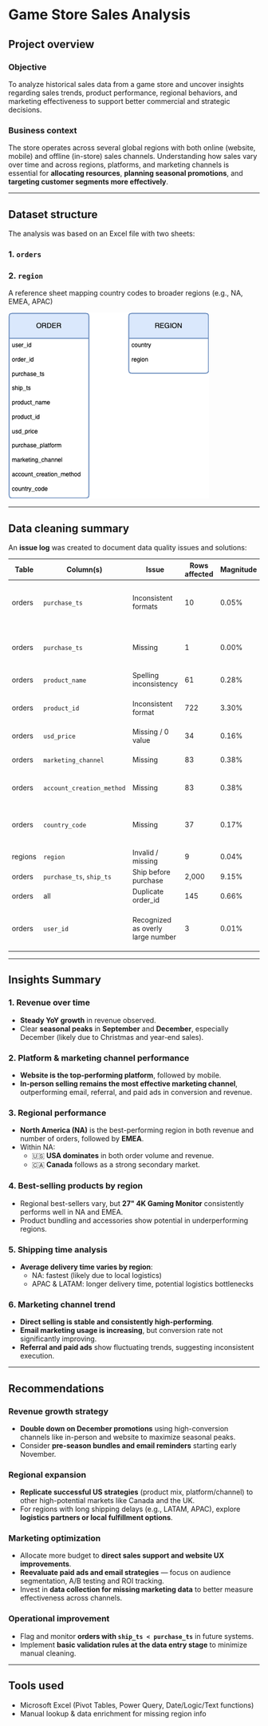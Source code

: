 # Game Store Sales Analysis 

## Project overview

### Objective  
To analyze historical sales data from a game store and uncover insights regarding sales trends, product performance, regional behaviors, and marketing effectiveness to support better commercial and strategic decisions.

### Business context  
The store operates across several global regions with both online (website, mobile) and offline (in-store) sales channels. Understanding how sales vary over time and across regions, platforms, and marketing channels is essential for **allocating resources**, **planning seasonal promotions**, and **targeting customer segments more effectively**.

---

## Dataset structure

The analysis was based on an Excel file with two sheets:

### 1. `orders`

### 2. `region`
A reference sheet mapping country codes to broader regions (e.g., NA, EMEA, APAC)

![dataset_structure](pics_and_graphs/game_zone.drawio.png)

---

## Data cleaning summary

An **issue log** was created to document data quality issues and solutions:

| Table | Column(s) | Issue | Rows affected | Magnitude | Solvable | Resolution |
|-------|-----------|-------|----------------|----|---------|------------|
| orders | `purchase_ts` | Inconsistent formats | 10 | 0.05% | ✅ | used `DATE` functions to reformat the dates correctly|
| orders | `purchase_ts` | Missing | 1 | 0.00% | ❌ | Left as-is (low magnitude and no way to infer) |
| orders | `product_name` | Spelling inconsistency | 61 | 0.28% | ✅ | Standardized naming |
| orders | `product_id` | Inconsistent format | 722 | 3.30% | ✅ | Used `TEXT` functions to reformat correctly|
| orders | `usd_price` | Missing / 0 value | 34 | 0.16% | ❌ | Flagged for review |
| orders | `marketing_channel` | Missing | 83 | 0.38% | ✅ | Replaced with "unknown" |
| orders | `account_creation_method` | Missing | 83 | 0.38% | ✅ | Replaced with "unknown" |
| orders | `country_code` | Missing | 37 | 0.17% | ❌ | Left as-is (no way to infer, need to check with stakeholders |
| regions | `region` | Invalid / missing | 9 | 0.04% | ✅ | Filled via lookup |
| orders | `purchase_ts`, `ship_ts` | Ship before purchase | 2,000 | 9.15% | ❌ | Flagged only |
| orders | all | Duplicate order_id | 145 | 0.66% | ⚠️ | Not removed (low impact) |
| orders | `user_id` | Recognized as overly large number | 3 | 0.01% | ❌ | Left as-is (no way to infer, need to check with stakeholders |

---

## Insights Summary

### 1. Revenue over time
- **Steady YoY growth** in revenue observed.
- Clear **seasonal peaks** in **September** and **December**, especially December (likely due to Christmas and year-end sales).

### 2. Platform & marketing channel performance
- **Website is the top-performing platform**, followed by mobile.
- **In-person selling remains the most effective marketing channel**, outperforming email, referral, and paid ads in conversion and revenue.

### 3. Regional performance
- **North America (NA)** is the best-performing region in both revenue and number of orders, followed by **EMEA**.
- Within NA:
  - 🇺🇸 **USA dominates** in both order volume and revenue.
  - 🇨🇦 **Canada** follows as a strong secondary market.

### 4. Best-selling products by region
- Regional best-sellers vary, but **27" 4K Gaming Monitor** consistently performs well in NA and EMEA.
- Product bundling and accessories show potential in underperforming regions.

### 5. Shipping time analysis
- **Average delivery time varies by region**:
  - NA: fastest (likely due to local logistics)
  - APAC & LATAM: longer delivery time, potential logistics bottlenecks

### 6. Marketing channel trend
- **Direct selling is stable and consistently high-performing**.
- **Email marketing usage is increasing**, but conversion rate not significantly improving.
- **Referral and paid ads** show fluctuating trends, suggesting inconsistent execution.

---

## Recommendations

### Revenue growth strategy
- **Double down on December promotions** using high-conversion channels like in-person and website to maximize seasonal peaks.
- Consider **pre-season bundles and email reminders** starting early November.

### Regional expansion
- **Replicate successful US strategies** (product mix, platform/channel) to other high-potential markets like Canada and the UK.
- For regions with long shipping delays (e.g., LATAM, APAC), explore **logistics partners or local fulfillment options**.

### Marketing optimization
- Allocate more budget to **direct sales support and website UX improvements**.
- **Reevaluate paid ads and email strategies** — focus on audience segmentation, A/B testing and ROI tracking.
- Invest in **data collection for missing marketing data** to better measure effectiveness across channels.

### Operational improvement
- Flag and monitor **orders with `ship_ts < purchase_ts`** in future systems.
- Implement **basic validation rules at the data entry stage** to minimize manual cleaning.

---

## Tools used
- Microsoft Excel (Pivot Tables, Power Query, Date/Logic/Text functions)
- Manual lookup & data enrichment for missing region info
